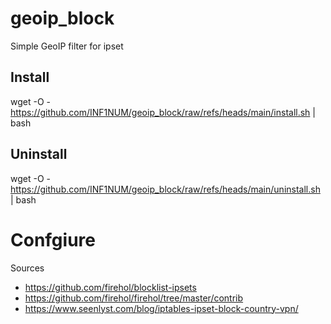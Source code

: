 # geoip_block
Simple GeoIP filter for ipset

## Install
wget -O - https://github.com/INF1NUM/geoip_block/raw/refs/heads/main/install.sh | bash

## Uninstall
wget -O - https://github.com/INF1NUM/geoip_block/raw/refs/heads/main/uninstall.sh | bash

# Confgiure

Sources
- https://github.com/firehol/blocklist-ipsets
- https://github.com/firehol/firehol/tree/master/contrib
- https://www.seenlyst.com/blog/iptables-ipset-block-country-vpn/
